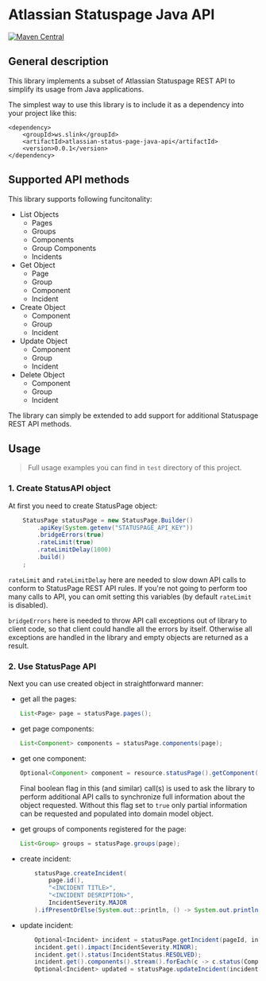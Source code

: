 # Atlassian Statuspage Java API

[![Maven Central](https://img.shields.io/maven-central/v/ws.slink/atlassian-status-page-java-api.svg?label=Maven%20Central)](https://search.maven.org/search?q=g:%22ws.slink%22%20AND%20a:%22atlassian-status-page-java-api%22)

## General description 

This library implements a subset of Atlassian Statuspage REST API to simplify its usage from Java applications. 

The simplest way to use this library is to include it as a dependency into your project like this:
```maven
<dependency>
    <groupId>ws.slink</groupId>
    <artifactId>atlassian-status-page-java-api</artifactId>
    <version>0.0.1</version>
</dependency>
```

## Supported API methods
This library supports following funcitonality:
- List Objects
    - Pages
    - Groups
    - Components
    - Group Components
    - Incidents
- Get Object
    - Page
    - Group
    - Component
    - Incident
- Create Object
    - Component
    - Group
    - Incident
- Update Object
    - Component
    - Group
    - Incident
- Delete Object
    - Component
    - Group
    - Incident

The library can simply be extended to add support for additional Statuspage REST API methods.

## Usage
> Full usage examples you can find in `test` directory of this project.

### 1. Create StatusAPI object

At first you need to create StatusPage object:

```java
    StatusPage statusPage = new StatusPage.Builder()
        .apiKey(System.getenv("STATUSPAGE_API_KEY"))
        .bridgeErrors(true)
        .rateLimit(true)
        .rateLimitDelay(1000)
        .build()
    ;
```
`rateLimit` and `rateLimitDelay` here are needed to slow down API calls to conform to StatusPage REST API rules. 
If you're not going to perform too many calls to API, you can omit setting this variables (by default `rateLimit` 
is disabled). 

`bridgeErrors` here is needed to throw API call exceptions out of library to client code, so that client could handle 
all the errors by itself. Otherwise all exceptions are handled in the library and empty objects are returned as a result.

### 2. Use StatusPage API
Next you can use created object in straightforward manner:

- get all the pages: 
    ```java
    List<Page> page = statusPage.pages();
    ```
  
- get page components: 
    ```java
    List<Component> components = statusPage.components(page);
    ```

- get one component:
    ```java
    Optional<Component> component = resource.statusPage().getComponent(page.id(), componentId, true);
    ```
    Final boolean flag in this (and similar) call(s) is used to ask the library to perform additional API calls to 
    synchronize full information about the object requested. Without this flag set to `true` only partial information 
    can be requested and populated into domain model object.

- get groups of components registered for the page: 
    ```java
    List<Group> groups = statusPage.groups(page);
    ```

- create incident:
    ```java
        statusPage.createIncident(
            page.id(),
            "<INCIDENT TITLE>",
            "<INCIDENT DESRIPTION>",
            IncidentSeverity.MAJOR
        ).ifPresentOrElse(System.out::println, () -> System.out.println("could not create incident"));
    ```

- update incident:
    ```java
        Optional<Incident> incident = statusPage.getIncident(pageId, incidentId);
        incident.get().impact(IncidentSeverity.MINOR);
        incident.get().status(IncidentStatus.RESOLVED);
        incident.get().components().stream().forEach(c -> c.status(ComponentStatus.OPERATIONAL));
        Optional<Incident> updated = statusPage.updateIncident(incident.get());
    ```
  
